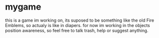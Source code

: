 # mygame

this is a game im working on, its suposed to be something like the old Fire Emblems, so actualy is like in diapers. for now im working
in the objects position awareness, so feel free to talk trash, help or suggest anything.
